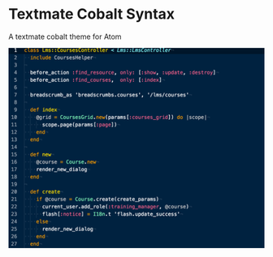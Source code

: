 # Textmate Cobalt Syntax

A textmate cobalt theme for Atom

![](https://raw.githubusercontent.com/phthhieu/textmate-cobalt-syntax/master/textmate-cobalt-syntax.png)
